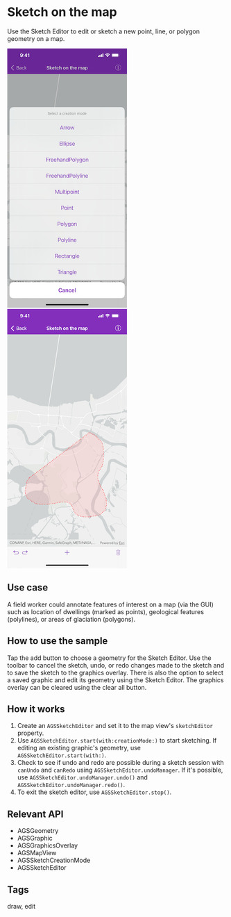 # Sketch on the map

Use the Sketch Editor to edit or sketch a new point, line, or polygon geometry on a map.

![Image of sketch on map 1](sketch-on-map-1.png)
![Image of sketch on map 2](sketch-on-map-2.png)

## Use case

A field worker could annotate features of interest on a map (via the GUI) such as location of dwellings (marked as points), geological features (polylines), or areas of glaciation (polygons).

## How to use the sample

Tap the add button to choose a geometry for the Sketch Editor. Use the toolbar to cancel the sketch, undo, or redo changes made to the sketch and to save the sketch to the graphics overlay. There is also the option to select a saved graphic and edit its geometry using the Sketch Editor. The graphics overlay can be cleared using the clear all button.

## How it works

1. Create an `AGSSketchEditor` and set it to the map view's `sketchEditor` property.
2. Use `AGSSketchEditor.start(with:creationMode:)` to start sketching. If editing an existing graphic's geometry, use `AGSSketchEditor.start(with:)`.
3. Check to see if undo and redo are possible during a sketch session with `canUndo` and `canRedo` using `AGSSketchEditor.undoManager`. If it's possible, use `AGSSketchEditor.undoManager.undo()` and `AGSSketchEditor.undoManager.redo()`.
4. To exit the sketch editor, use `AGSSketchEditor.stop()`.

## Relevant API

* AGSGeometry
* AGSGraphic
* AGSGraphicsOverlay
* AGSMapView
* AGSSketchCreationMode
* AGSSketchEditor

## Tags

draw, edit
